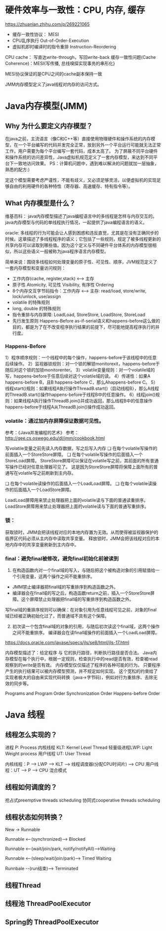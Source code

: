
# 硬件效率与一致性：CPU, 内存, 缓存
https://zhuanlan.zhihu.com/p/269221065
* 缓存一致性协议： MESI
* CPU乱序执行 Out-of-Order-Execution
* 虚拟机即时编译时的指令重排 Instruction-Reordering

CPU cache： 写直达write-through，写回write-back
缓存一致性问题(Cache Coherence)：MESI{写传播, 总线嗅探实现事务的串形化}

MESI协议保证的是CPU之间的cache副本保持一致

JMM内存模型定义了java线程对内存的访问方式。

# Java内存模型(JMM)

## Why 为什么要定义内存模型？
  在java之前，主流语言（像C和C++等）直接使用物理硬件和操作系统的内存模型，在一个平台编写的代码并发完全正常，放到另外一个平台运行可能就无法正常工作，用户需要为每个平台编写一套代码，成本太高了。
为了屏蔽不同平台硬件和操作系统的访问差异性，Java虚拟机规范定义了一套内存模型，来达到不同平台下一致地访问效果。
PS：计算机问题中，遇到难以解决的问题就加一层抽象，熟悉的配方:)

定这个模型需要考虑严谨性，不能有歧义，又必须足够灵活，以便虚拟机的实现足够自由的利用硬件的各种特性（寄存器、高速缓存、特有指令等）。

## What 内存模型是什么？
维基百科：
java内存模型描述了java编程语言中的多线程是怎样与内存交互的。
java内存模型与代码的单线程执行情况，一起提供了java编程语言的语义。

oracle:
多线程的行为可能会让人感到困惑和违反直觉，尤其是在没有正确同步的时候。这章描述了多线程程序的语义；它包括了一些规则，规定了被多线程更新的共享内存可以读取到哪些值。因为这个定义与不同硬件平台体系的内存模型很相似，所以这些语义一般被称为java程序语言内存模型。

简单来说：围绕多线程如何处理变量的原子性、可见性、顺序，JVM规范定义了一套内存模型和变量访问规则：

* 工作内存(cache, register,stack) <--> 主存
* 原子性 Atomicity, 可见性 Visibility, 有序性 Ordering
* 8个内存交互字节码指令：工作内存 <--> 主存: read/load, store/write, lock/unlock, use/assign
* volatile 的特殊规则
* long, double 的特殊规则
* 指令重排与内存屏障: LoadLoad, StoreStore, LoadStore, StoreLoad
* 先行发生原则 Happens-Before 
as-if-serial语义和happens-before这么做的目的，都是为了在不改变程序执行结果的前提下，尽可能地提高程序执行的并行度。

### Happens-Before 
1）程序顺序规则：一个线程中的每个操作，happens-before于该线程中的任意后续操作。
2）监视器锁规则：对一个锁的解锁monitorexit，happens-before于随后对这个锁的加锁monitorenter。
3）volatile变量规则：对一个volatile域的写，happens-before于任意后续对这个volatile域的读。
4）传递性：如果A happens-before B，且B happens-before C，那么Ahappens-before C。
5）线程start()规则：如果线程A执行操作ThreadB.start()（启动线程B），那么A线程的ThreadB.start()操作happens-before于线程B中的任意操作。
6）线程join()规则：如果线程A执行操作ThreadB.join()并成功返回，那么线程B中的任意操作happens-before于线程A从ThreadB.join()操作成功返回。


### volatile：通过加内存屏障保证数据可见性。
参考：《Java并发编程的艺术》
参考：http://gee.cs.oswego.edu/dl/jmm/cookbook.html

写volatile变量之前先读入内存数据，写之后写入内存
❑ 在每个volatile写操作的前面插入一个StoreStore屏障。
❑ 在每个volatile写操作的后面插入一个StoreLoad屏障。
StoreStore屏障可以保证在volatile写之前，其前面的所有普通写操作已经对任意处理器可见了。
这是因为StoreStore屏障将保障上面所有的普通写在volatile写之前刷新到主内存。

❑ 在每个volatile读操作的后面插入一个LoadLoad屏障。
❑ 在每个volatile读操作的后面插入一个LoadStore屏障。

LoadLoad屏障用来禁止处理器把上面的volatile读与下面的普通读重排序。
LoadStore屏障用来禁止处理器把上面的volatile读与下面的普通写重排序。

### 锁：
  获取锁时，JMM会把该线程对应的本地内存置为无效。从而使得被监视器保护的临界区代码必须从主内存中读取共享变量。
  释放锁时，JMM会把该线程对应的本地内存中的共享变量刷新到主内存中。

### final：避免final被修改，避免final初始化前被读到
1. 在构造函数内对一个final域的写入，与随后把这个被构造对象的引用赋值给一个引用变量，这两个操作之间不能重排序。
  - JMM禁止编译器把final域的写重排序到构造函数之外。
  - 编译器会在final域的写之后，构造函数return之前，插入一个StoreStore屏障。这个屏障禁止处理器把final域的写重排序到构造函数之外。

写final域的重排序规则可以确保：在对象引用为任意线程可见之前，对象的final域已经被正确初始化过了，而普通域不具有这个保障。

2. 初次读一个包含final域的对象的引用，与随后初次读这个final域，这两个操作之间不能重排序。
编译器会在读final域操作的前面插入一个LoadLoad屏障。


https://docs.oracle.com/javase/specs/jls/se8/html/jls-17.html

内存模型描述了：给定程序  与 它的执行路径，判断执行路径是否合法。
Java内存模型在每个执行中，根据一定规则，检查执行中的read是否有效，检查被read观察到的write是否有效。
内存模型仅仅描述了程序的各种可能的行为。
只要程序产生的执行结果可以被内存模型预测，并不规定如何实现。
这个宽松的约束给了实现者极大的自由来实现代码转换（java->字节码)，例如对行为重排序、去除无效的同步等。

Programs and Program Order
Synchronization Order
Happens-before Order

# Java 线程

## 线程怎么实现的？
进程     P:  Process 
内核线程  KLT: Kernel Level Thread
轻量级进程LWP: Light Weight process
用户线程  UT:  User Thread

内核线程：P --> LWP --> KLT --> 线程调度器(分配CPU时间片) --> CPU
用户线程：UT --> P --> CPU
混合模式


## 线程如何调度的？
抢占式preemptive threads scheduling
协同式cooperative threads scheduling

## 线程状态如何转换？

New -> Runnable

Runnable <--(synchronized)-->  Blocked

Runnable <--(wait/join/park, notify/notifyAll)-->Waiting

Runnable <--(sleep/wait/join/park)--> Timed Waiting

Runnbale --(run结束)--> Terminated

## 线程Thread

## 线程池 ThreadPoolExecutor

## Spring的 ThreadPoolExecutor








